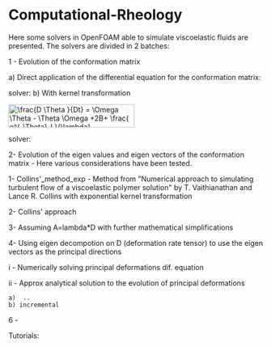 # Computational-Rheology

Here some solvers in OpenFOAM able to simulate viscoelastic fluids are presented. The solvers are divided in 2 batches:

1 - Evolution of the conformation matrix

a) Direct application of the differential equation for the conformation matrix:




solver: 
b) With kernel transformation

<img src="https://bit.ly/3i7NgFw" align="center" border="0" alt=" \frac{D \Theta }{Dt} = \Omega  \Theta - \Theta  \Omega +2B+ \frac{ e^{-\Theta}-I  }{\lambda} " width="249" height="46" />

solver:

2- Evolution of the eigen values and eigen vectors of the conformation matrix - Here various considerations have been tested.

1- Collins'_method_exp - Method from "Numerical approach to simulating turbulent flow of a viscoelastic polymer solution" by T. Vaithianathan and Lance R. Collins with exponential kernel transformation

2- Collins' approach

3- Assuming A=lambda*D with further mathematical simplifications

4- Using eigen decompotion on D (deformation rate tensor) to use the eigen vectors as the principal directions

  i - Numerically solving principal deformations dif. equation
  
  ii - Approx analytical solution to the evolution of principal deformations
  
    a)  ..
    b) incremental

6 - 

Tutorials:
